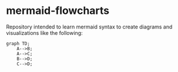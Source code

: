# mermaid-flowcharts

Repository intended to learn mermaid syntax to create diagrams and visualizations like the following:

```mermaid
graph TD;
    A-->B;
    A-->C;
    B-->D;
    C-->D;
```
